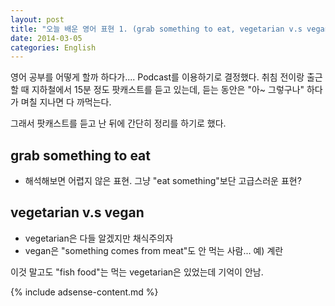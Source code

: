 ```yaml
---
layout: post
title: "오늘 배운 영어 표현 1. (grab something to eat, vegetarian v.s vegan)"
date: 2014-03-05
categories: English
---
```


영어 공부를 어떻게 할까 하다가.... Podcast를 이용하기로 결정했다.
취침 전이랑 출근할 때 지하철에서 15분 정도 팟캐스트를 듣고 있는데, 듣는 동안은 "아~ 그렇구나" 하다가 며칠 지나면 다 까먹는다.

그래서 팟캐스트를 듣고 난 뒤에 간단히 정리를 하기로 했다.

## grab something to eat

- 해석해보면 어렵지 않은 표현. 그냥 "eat something"보단 고급스러운 표현?

## vegetarian v.s vegan

- vegetarian은 다들 알겠지만 채식주의자
- vegan은 "something comes from meat"도 안 먹는 사람... 예) 계란

이것 말고도 "fish food"는 먹는 vegetarian은 있었는데 기억이 안남.

{% include adsense-content.md %}
